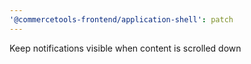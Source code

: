 ```yaml
---
'@commercetools-frontend/application-shell': patch
---
```


Keep notifications visible when content is scrolled down
